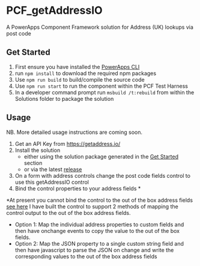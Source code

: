 # PCF_getAddressIO
A PowerApps Component Framework solution for Address (UK) lookups via post code

## Get Started
1. First ensure you have installed the [PowerApps CLI](https://aka.ms/PowerAppsCLI)
2. run `npm install` to download the required npm packages
3. Use `npm run build` to build/compile the source code
4. Use `npm run start` to run the component within the PCF Test Harness
4. In a developer command prompt run `msbuild /t:rebuild` from within the Solutions folder to package the solution

## Usage

NB. More detailed usage instructions are coming soon.

1. Get an API Key from https://getaddress.io/
2. Install the solution
    - either using the solution package generated in the [Get Started](#Get-Started) section
    - or via the latest [release](releases)
3. On a form with address controls change the post code fields control to use this getAddressIO control
4. Bind the control properties to your address fields *

*At present you cannot bind the control to the out of the box address fields [see here](https://powerusers.microsoft.com/t5/PowerApps-Ideas/Enable-binding-to-OOB-Address-Fields/idi-p/302387)
I have built the control to support 2 methods of mapping the control output to the out of the box address fields.
- Option 1: Map the individual address properties to custom fields and then have onchange events to copy the value to the out of the box fields.
- Option 2: Map the JSON property to a single custom string field and then have javascript to parse the JSON on change and write the corresponding values to the out of the box address fields